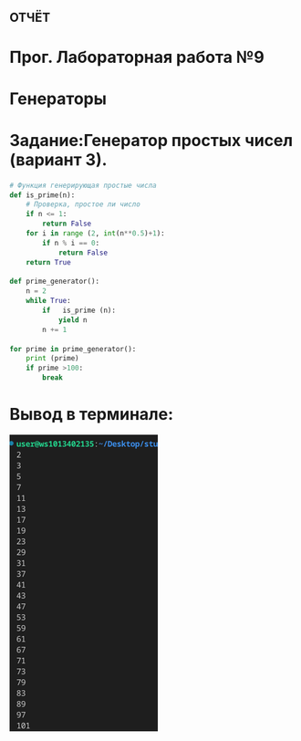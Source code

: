 ## ОТЧЁТ
# Прог. Лабораторная работа №9
# Генераторы
# Задание:Генератор простых чисел (вариант 3).
``` python
# Функция генерирующая простые числа
def is_prime(n):
    # Проверка, простое ли число
    if n <= 1:
        return False
    for i in range (2, int(n**0.5)+1):
        if n % i == 0:
            return False
    return True

def prime_generator():
    n = 2
    while True:
        if   is_prime (n):
            yield n
        n += 1

for prime in prime_generator():
    print (prime)
    if prime >100:
        break
```
# Вывод в терминале:
![Skreen](image.png)